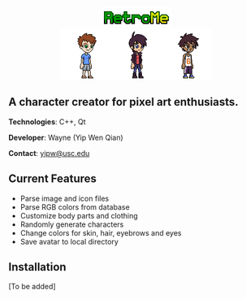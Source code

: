 <div align="center">
    <img src="img/title_1.png"></img>
    <br>
    <img src="img/readme/avatar_1.png"></img><img src="img/readme/avatar_2.png"></img><img src="img/readme/avatar_3.png"></img>
</div>

## A character creator for pixel art enthusiasts.

**Technologies**: C++, Qt

**Developer**: Wayne (Yip Wen Qian)

**Contact**: yipw@usc.edu

## Current Features

- Parse image and icon files
- Parse RGB colors from database
- Customize body parts and clothing
- Randomly generate characters
- Change colors for skin, hair, eyebrows and eyes
- Save avatar to local directory

## Installation

[To be added]
